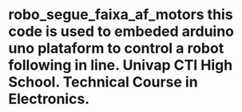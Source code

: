 # robo_segue_faixa_af_motors this code is used to embeded arduino uno plataform to control a robot following in line. Univap CTI High School. Technical Course in Electronics.
